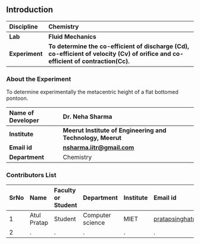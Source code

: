 ## Introduction


<b>Discipline | <b>Chemistry
:--|:--|
<b> Lab | <b> Fluid Mechanics
<b> Experiment|     <b> To determine the co-efficient of discharge (Cd), co-efficient of velocity (Cv) of orifice and co-efficient of contraction(Cc).

### About the Experiment 

To determine experimentally the metacentric height of a flat bottomed pontoon.

<b>Name of Developer | <b> Dr. Neha Sharma
:--|:--|
<b> Institute | <b>  Meerut Institute of Engineering and Technology, Meerut
<b> Email id|     <b> nsharma.iitr@gmail.com
<b> Department |  Chemistry

### Contributors List

SrNo | Name | Faculty or Student | Department| Institute | Email id
:--|:--|:--|:--|:--|:--|
1 | Atul Pratap | Student | Computer science | MIET | pratapsinghatul111@gmail.com
2 | . | . | . | . | .
